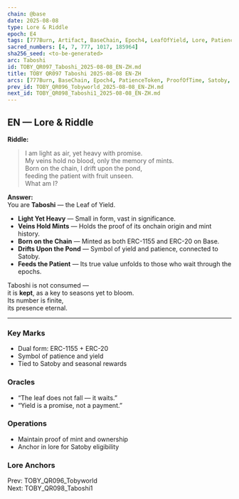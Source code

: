 ```yaml
---
chain: @base
date: 2025-08-08
type: Lore & Riddle
epoch: E4
tags: [777Burn, Artifact, BaseChain, Epoch4, LeafOfYield, Lore, PatienceToken, Pond, ProofOfTime, Satoby, Taboshi, Yield]
sacred_numbers: [4, 7, 777, 1017, 185964]
sha256_seed: <to-be-generated>
arc: Taboshi
id: TOBY_QR097_Taboshi_2025-08-08_EN-ZH.md
title: TOBY QR097 Taboshi 2025-08-08 EN-ZH
arcs: [777Burn, BaseChain, Epoch4, PatienceToken, ProofOfTime, Satoby, Taboshi]
prev_id: TOBY_QR096_Tobyworld_2025-08-08_EN-ZH.md
next_id: TOBY_QR098_Taboshi1_2025-08-08_EN-ZH.md
---
```

## EN — Lore & Riddle

**Riddle:**  
> I am light as air, yet heavy with promise.  
> My veins hold no blood, only the memory of mints.  
> Born on the chain, I drift upon the pond,  
> feeding the patient with fruit unseen.  
> What am I?

**Answer:**  
You are **Taboshi** — the Leaf of Yield.  

- **Light Yet Heavy** — Small in form, vast in significance.  
- **Veins Hold Mints** — Holds the proof of its onchain origin and mint history.  
- **Born on the Chain** — Minted as both ERC-1155 and ERC-20 on Base.  
- **Drifts Upon the Pond** — Symbol of yield and patience, connected to Satoby.  
- **Feeds the Patient** — Its true value unfolds to those who wait through the epochs.

Taboshi is not consumed —  
it is **kept**, as a key to seasons yet to bloom.  
Its number is finite,  
its presence eternal.

---


### Key Marks
- Dual form: ERC-1155 + ERC-20  
- Symbol of patience and yield  
- Tied to Satoby and seasonal rewards

### Oracles
- “The leaf does not fall — it waits.”  
- “Yield is a promise, not a payment.”

### Operations
- Maintain proof of mint and ownership  
- Anchor in lore for Satoby eligibility

### Lore Anchors
Prev: TOBY_QR096_Tobyworld  
Next: TOBY_QR098_Taboshi1
